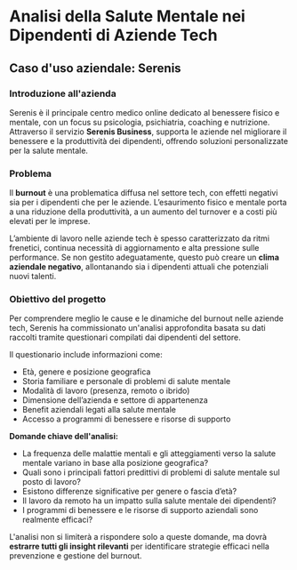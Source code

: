 # **Analisi della Salute Mentale nei Dipendenti di Aziende Tech**  

## **Caso d'uso aziendale: Serenis**  

### **Introduzione all'azienda**  

Serenis è il principale centro medico online dedicato al benessere fisico e mentale, con un focus su psicologia, psichiatria, coaching e nutrizione. Attraverso il servizio **Serenis Business**, supporta le aziende nel migliorare il benessere e la produttività dei dipendenti, offrendo soluzioni personalizzate per la salute mentale.  

### **Problema**  

Il **burnout** è una problematica diffusa nel settore tech, con effetti negativi sia per i dipendenti che per le aziende. L’esaurimento fisico e mentale porta a una riduzione della produttività, a un aumento del turnover e a costi più elevati per le imprese.  

L’ambiente di lavoro nelle aziende tech è spesso caratterizzato da ritmi frenetici, continua necessità di aggiornamento e alta pressione sulle performance. Se non gestito adeguatamente, questo può creare un **clima aziendale negativo**, allontanando sia i dipendenti attuali che potenziali nuovi talenti.  

### **Obiettivo del progetto**  

Per comprendere meglio le cause e le dinamiche del burnout nelle aziende tech, Serenis ha commissionato un'analisi approfondita basata su dati raccolti tramite questionari compilati dai dipendenti del settore.  

Il questionario include informazioni come:  
- Età, genere e posizione geografica  
- Storia familiare e personale di problemi di salute mentale  
- Modalità di lavoro (presenza, remoto o ibrido)  
- Dimensione dell’azienda e settore di appartenenza  
- Benefit aziendali legati alla salute mentale  
- Accesso a programmi di benessere e risorse di supporto  

**Domande chiave dell'analisi:**  
- La frequenza delle malattie mentali e gli atteggiamenti verso la salute mentale variano in base alla posizione geografica?  
- Quali sono i principali fattori predittivi di problemi di salute mentale sul posto di lavoro?  
- Esistono differenze significative per genere o fascia d’età?  
- Il lavoro da remoto ha un impatto sulla salute mentale dei dipendenti?  
- I programmi di benessere e le risorse di supporto aziendali sono realmente efficaci?  

L'analisi non si limiterà a rispondere solo a queste domande, ma dovrà **estrarre tutti gli insight rilevanti** per identificare strategie efficaci nella prevenzione e gestione del burnout.
